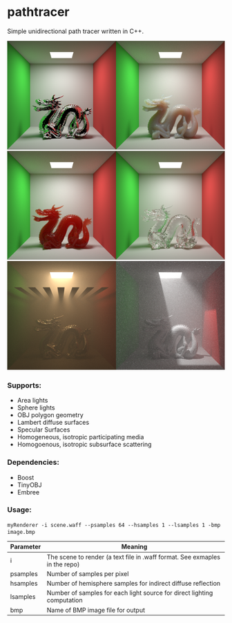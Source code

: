 # pathtracer
Simple unidirectional path tracer written in C++.

<img src="/images/dragonChrome.bmp" width=50%/><img src="/images/dragonMilk.bmp" width=50%/>
<img src="/images/dragonKetchup.bmp" width=50%/><img src="/images/dragonGlass.bmp" width=50%/>
<img src="/images/fog.bmp" width=50%/><img src="/images/fog2.bmp" width=50%/>

### Supports:
* Area lights
* Sphere lights
* OBJ polygon geometry
* Lambert diffuse surfaces
* Specular Surfaces
* Homogeneous, isotropic participating media
* Homogoenous, isotropic subsurface scattering

### Dependencies:
* Boost
* TinyOBJ
* Embree

### Usage:
```
myRenderer -i scene.waff --psamples 64 --hsamples 1 --lsamples 1 -bmp image.bmp
```

Parameter | Meaning
----------|----------
i | The scene to render (a text file in .waff format. See exmaples in the repo)
psamples | Number of samples per pixel
hsamples | Number of hemisphere samples for indirect diffuse reflection
lsamples | Number of samples for each light source for direct lighting computation
bmp | Name of BMP image file for output
